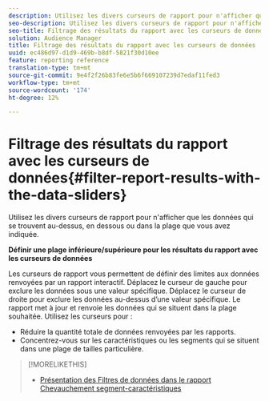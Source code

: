```yaml
---
description: Utilisez les divers curseurs de rapport pour n'afficher que les données qui se trouvent au-dessus, en dessous ou dans la plage que vous avez indiquée.
seo-description: Utilisez les divers curseurs de rapport pour n'afficher que les données qui se trouvent au-dessus, en dessous ou dans la plage que vous avez indiquée.
seo-title: Filtrage des résultats du rapport avec les curseurs de données
solution: Audience Manager
title: Filtrage des résultats du rapport avec les curseurs de données
uuid: ec486d97-d1d9-469b-b8df-5821f30d10ee
feature: reporting reference
translation-type: tm+mt
source-git-commit: 9e4f2f26b83fe6e5b6f669107239d7edaf11fed3
workflow-type: tm+mt
source-wordcount: '174'
ht-degree: 12%

---
```



# Filtrage des résultats du rapport avec les curseurs de données{#filter-report-results-with-the-data-sliders}

Utilisez les divers curseurs de rapport pour n&#39;afficher que les données qui se trouvent au-dessus, en dessous ou dans la plage que vous avez indiquée.

<!-- 

c_reach_slider.xml

 -->

**Définir une plage inférieure/supérieure pour les résultats du rapport avec les curseurs de données**

Les curseurs de rapport vous permettent de définir des limites aux données renvoyées par un rapport interactif. Déplacez le curseur de gauche pour exclure les données sous une valeur spécifique. Déplacez le curseur de droite pour exclure les données au-dessus d’une valeur spécifique. Le rapport met à jour et renvoie les données qui se situent dans la plage souhaitée. Utilisez les curseurs pour :

* Réduire la quantité totale de données renvoyées par les rapports.
* Concentrez-vous sur les caractéristiques ou les segments qui se situent dans une plage de tailles particulière.

>[!MORELIKETHIS]
>
>* [Présentation des Filtres de données dans le rapport Chevauchement segment-caractéristiques](../../reporting/dynamic-reports/segment-trait-overlap-report.md#data-filters-s2t-report)


